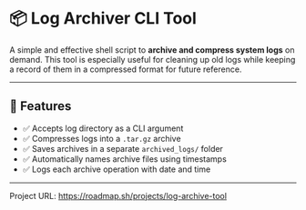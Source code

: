 # 📦 Log Archiver CLI Tool

A simple and effective shell script to **archive and compress system logs** on demand. This tool is especially useful for cleaning up old logs while keeping a record of them in a compressed format for future reference.

---

## 🧠 Features

- ✅ Accepts log directory as a CLI argument
- ✅ Compresses logs into a `.tar.gz` archive
- ✅ Saves archives in a separate `archived_logs/` folder
- ✅ Automatically names archive files using timestamps
- ✅ Logs each archive operation with date and time

---

Project URL: https://roadmap.sh/projects/log-archive-tool
